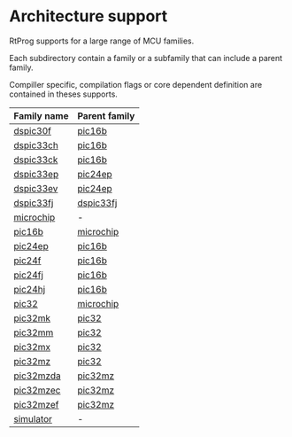 # Architecture support

RtProg supports for a large range of MCU families.

Each subdirectory contain a family or a subfamily that can include a parent family.

Compiller specific, compilation flags or core dependent definition are contained in theses supports.

|Family name|Parent family|
|-----------|-------------|
|[dspic30f](dspic30f/README.md)|[pic16b](pic16b/README.md)|
|[dspic33ch](dspic33ch/README.md)|[pic16b](pic16b/README.md)|
|[dspic33ck](dspic33ck/README.md)|[pic16b](pic16b/README.md)|
|[dspic33ep](dspic33ep/README.md)|[pic24ep](pic24ep/README.md)|
|[dspic33ev](dspic33ev/README.md)|[pic24ep](pic24ep/README.md)|
|[dspic33fj](dspic33fj/README.md)|[dspic33fj](pic24ep/README.md)|
|[microchip](microchip/README.md)| - |
|[pic16b](pic16b/README.md)|[microchip](microchip/README.md)|
|[pic24ep](pic24ep/README.md)|[pic16b](pic16b/README.md)|
|[pic24f](pic24f/README.md)|[pic16b](pic16b/README.md)|
|[pic24fj](pic24fj/README.md)|[pic16b](pic16b/README.md)|
|[pic24hj](pic24hj/README.md)|[pic16b](pic16b/README.md)|
|[pic32](pic32/README.md)|[microchip](microchip/README.md)|
|[pic32mk](pic32mk/README.md)|[pic32](pic32/README.md)|
|[pic32mm](pic32mm/README.md)|[pic32](pic32/README.md)|
|[pic32mx](pic32mx/README.md)|[pic32](pic32/README.md)|
|[pic32mz](pic32mz/README.md)|[pic32](pic32/README.md)|
|[pic32mzda](pic32mzda/README.md)|[pic32mz](pic32mz/README.md)|
|[pic32mzec](pic32mzec/README.md)|[pic32mz](pic32mz/README.md)|
|[pic32mzef](pic32mzef/README.md)|[pic32mz](pic32mz/README.md)|
|[simulator](simulator/README.md)| - |
